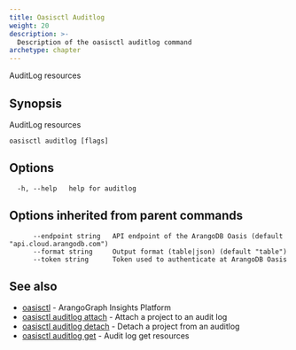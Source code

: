 ```yaml
---
title: Oasisctl Auditlog
weight: 20
description: >-
  Description of the oasisctl auditlog command
archetype: chapter
---
```

AuditLog resources

## Synopsis

AuditLog resources

```
oasisctl auditlog [flags]
```

## Options

```
  -h, --help   help for auditlog
```

## Options inherited from parent commands

```
      --endpoint string   API endpoint of the ArangoDB Oasis (default "api.cloud.arangodb.com")
      --format string     Output format (table|json) (default "table")
      --token string      Token used to authenticate at ArangoDB Oasis
```

## See also

* [oasisctl](../options.md)	 - ArangoGraph Insights Platform
* [oasisctl auditlog attach](audit-log-attach.md)	 - Attach a project to an audit log
* [oasisctl auditlog detach](audit-log-detach.md)	 - Detach a project from an auditlog
* [oasisctl auditlog get](audit-log-get.md)	 - Audit log get resources

